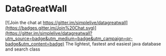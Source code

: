 DataGreatWall
=============

[![Join the chat at https://gitter.im/simplelive/datagreatwall](https://badges.gitter.im/Join%20Chat.svg)](https://gitter.im/simplelive/datagreatwall?utm_source=badge&utm_medium=badge&utm_campaign=pr-badge&utm_content=badge)
The lightest, fastest and easiest java database and search class
